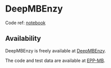 # DeepMBEnzy

Code ref: [notebook](https://github.com/xinghd142857/PU-EPP/blob/master/finetuning.ipynb)

## Availability

DeepMBEnzy is freely available at [DeepMBEnzy](http://ai.biosynther.com/DeepMBEnzy/).

The code and test data are available at [EPP-MB](https://github.com/xinghd142857/PU-EPP/tree/master/EPP-MB).
